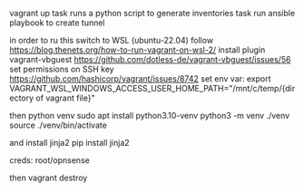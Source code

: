 vagrant up
task runs a python script to generate inventories
task run ansible playbook to create tunnel

in order to ru this
switch to WSL (ubuntu-22.04)
follow https://blog.thenets.org/how-to-run-vagrant-on-wsl-2/
install plugin vagrant-vbguest https://github.com/dotless-de/vagrant-vbguest/issues/56
set permissions on SSH key https://github.com/hashicorp/vagrant/issues/8742
set env var: export VAGRANT_WSL_WINDOWS_ACCESS_USER_HOME_PATH="/mnt/c/temp/{directory of vagrant file}"

then python venv
sudo apt install python3.10-venv
python3 -m venv ./venv
source ./venv/bin/activate

and install jinja2
pip install jinja2 

creds: 
root/opnsense

then vagrant destroy